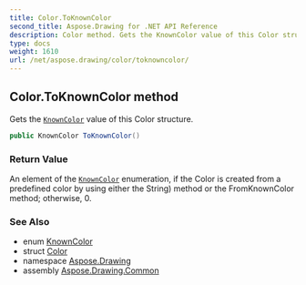 ```yaml
---
title: Color.ToKnownColor
second_title: Aspose.Drawing for .NET API Reference
description: Color method. Gets the KnownColor value of this Color structure
type: docs
weight: 1610
url: /net/aspose.drawing/color/toknowncolor/
---
```

## Color.ToKnownColor method

Gets the [`KnownColor`](../../knowncolor/) value of this Color structure.

```csharp
public KnownColor ToKnownColor()
```

### Return Value

An element of the [`KnownColor`](../../knowncolor/) enumeration, if the Color is created from a predefined color by using either the String) method or the FromKnownColor method; otherwise, 0.

### See Also

* enum [KnownColor](../../knowncolor/)
* struct [Color](../)
* namespace [Aspose.Drawing](../../color/)
* assembly [Aspose.Drawing.Common](../../../)


